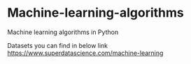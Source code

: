 # Machine-learning-algorithms
Machine learning algorithms in Python


Datasets you can find in below link
https://www.superdatascience.com/machine-learning
